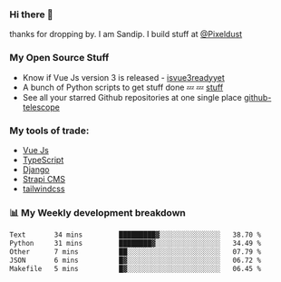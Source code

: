 ### Hi there 👋

thanks for dropping by.
I am Sandip. I build stuff at [@Pixeldust](github.com/pixeldust-in/)

###  **My Open Source Stuff**

 - Know if Vue Js version 3 is released -  [isvue3readyyet](https://github.com/sandiprb/isvue3readyyet)
 - A bunch of Python scripts to get stuff done 💤 💤 [stuff](https://github.com/sandiprb/stuff)
 - See all your starred Github repositories at one single place [github-telescope](https://github.com/sandiprb/github-telescope)



###  **My tools of trade:**
 - [Vue Js](https://github.com/vuejs/vue/)
 - [TypeScript](https://github.com/microsoft/TypeScript)
 - [Django](github.com/django/django)
 - [Strapi CMS](github.com/strapi/strapi)
 - [tailwindcss](https://github.com/tailwindlabs/tailwindcss)


###  📊 **My Weekly development breakdown**
<!--START_SECTION:waka-->

```txt
Text       34 mins         █████████▓░░░░░░░░░░░░░░░   38.70 %
Python     31 mins         ████████▓░░░░░░░░░░░░░░░░   34.49 %
Other      7 mins          ██░░░░░░░░░░░░░░░░░░░░░░░   07.79 %
JSON       6 mins          █▓░░░░░░░░░░░░░░░░░░░░░░░   06.72 %
Makefile   5 mins          █▓░░░░░░░░░░░░░░░░░░░░░░░   06.45 %
```

<!--END_SECTION:waka-->
